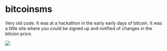 # bitcoinsms

Very old code. It was at a hackathon in the early early days of bitcoin. It was a little site where you could be signed up and notified of changes in the bitcion price.

![](https://raw2.github.com/scottmotte/bitcoinsms/master/screenshot.png)
